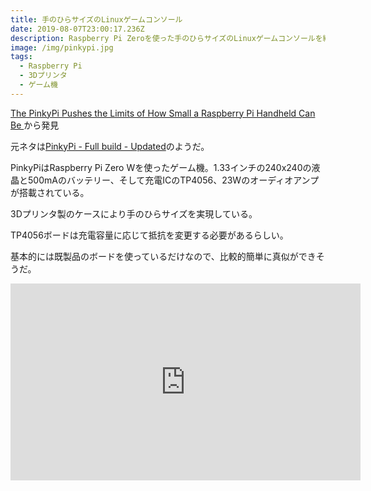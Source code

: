 ```yaml
---
title: 手のひらサイズのLinuxゲームコンソール
date: 2019-08-07T23:00:17.236Z
description: Raspberry Pi Zeroを使った手のひらサイズのLinuxゲームコンソールを紹介します。
image: /img/pinkypi.jpg
tags:
  - Raspberry Pi
  - 3Dプリンタ
  - ゲーム機
---
```

[The PinkyPi Pushes the Limits of How Small a Raspberry Pi Handheld Can Be](https://blog.hackster.io/the-pinkypi-pushes-the-limits-of-how-small-a-raspberry-pi-handheld-can-be-4580d32008fb)から発見


元ネタは[PinkyPi - Full build - Updated](https://www.crackedconsole.com/community/raspberrypi-gaming/pinkypi-version-1-0b/)のようだ。

PinkyPiはRaspberry Pi Zero Wを使ったゲーム機。1.33インチの240x240の液晶と500mAのバッテリー、そして充電ICのTP4056、23Wのオーディオアンプが搭載されている。

3Dプリンタ製のケースにより手のひらサイズを実現している。

TP4056ボードは充電容量に応じて抵抗を変更する必要があるらしい。

基本的には既製品のボードを使っているだけなので、比較的簡単に真似ができそうだ。


<iframe width="560" height="315" src="https://www.youtube.com/embed/ZS_BkipcUi0" frameborder="0" allow="accelerometer; autoplay; encrypted-media; gyroscope; picture-in-picture" allowfullscreen></iframe>
